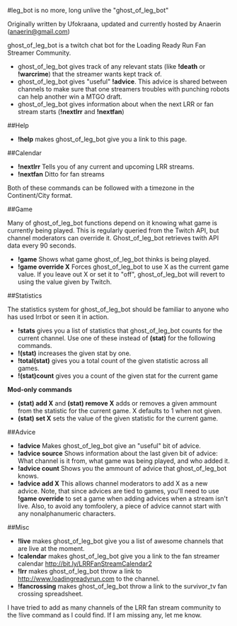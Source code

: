 #leg\_bot is no more, long unlive the "ghost\_of\_leg\_bot"

Originally written by Ufokraana, updated and currently hosted by Anaerin (anaerin@gmail.com)

ghost\_of\_leg\_bot is a twitch chat bot for the Loading Ready Run Fan Streamer Community.


* ghost\_of\_leg\_bot gives track of any relevant stats (like **!death** or **!warcrime**) that the streamer wants kept track of.
* ghost\_of\_leg\_bot gives "useful" **!advice**. This advice is shared between channels to make sure that one streamers troubles with punching robots can help another win a MTGO draft.
* ghost\_of\_leg\_bot gives information about when the next LRR or fan stream starts (**!nextlrr** and **!nextfan**)

##Help

* **!help** makes ghost\_of\_leg\_bot give you a link to this page.

##Calendar

* **!nextlrr** Tells you of any current and upcoming LRR streams.
* **!nextfan** Ditto for fan streams

Both of these commands can be followed with a timezone in the Continent/City format.

##Game

Many of ghost\_of\_leg\_bot functions depend on it knowing what game is currently being played. This is regularly queried from the Twitch API, but channel moderators can override it. Ghost\_of\_leg\_bot retrieves twith API data every 90 seconds.

* **!game** Shows what game ghost\_of\_leg\_bot thinks is being played.
* **!game override X** Forces ghost\_of\_leg\_bot to use X as the current game value. If you leave out X or set it to "off", ghost\_of\_leg\_bot will revert to using the value given by Twitch.

##Statistics

The statistics system for ghost\_of\_leg\_bot should be familiar to anyone who has used lrrbot or seen it in action.

* **!stats** gives you a list of statistics that ghost\_of\_leg\_bot counts for the current channel. Use one of these instead of **(stat)** for the following commands.
* **!(stat)** increases the given stat by one.
* **!total(stat)** gives you a total count of the given statistic across all games.
* **!(stat)count** gives you a count of the given stat for the current game

**Mod-only commands**

* **(stat) add X** and **(stat) remove X** adds or removes a given ammount from the statistic for the current game. X defaults to 1 when not given.
* **(stat) set X** sets the value of the given statistic for the current game.

##Advice

* **!advice** Makes ghost\_of\_leg\_bot give an "useful" bit of advice.
* **!advice source** Shows information about the last given bit of advice: What channel is it from, what game was being played, and who added it.
* **!advice count** Shows you the ammount of advice that ghost\_of\_leg\_bot knows.
* **!advice add X** This allows channel moderators to add X as a new advice. Note, that since advices are tied to games, you'll need to use **!game override** to set a game when adding advices when a stream isn't live. Also, to avoid any tomfoolery, a piece of advice cannot start with any nonalphanumeric characters.

##Misc

* **!live** makes ghost\_of\_leg\_bot give you a list of awesome channels that are live at the moment.
* **!calendar** makes ghost\_of\_leg\_bot give you a link to the fan streamer calendar http://bit.ly/LRRFanStreamCalendar2
* **!lrr** makes ghost\_of\_leg\_bot throw a link to http://www.loadingreadyrun.com to the channel.
* **!fancrossing** makes ghost\_of\_leg\_bot throw a link to the survivor\_tv fan crossing spreadsheet.

I have tried to add as many channels of the LRR fan stream community to the !live command as I could find.
If I am missing any, let me know.



